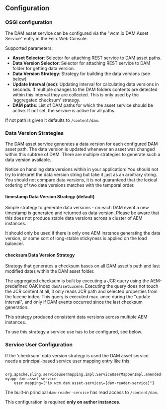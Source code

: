 ## Configuration


### OSGi configuration

The DAM asset service can be configured via the "wcm.io DAM Asset Service" entry in the Felix Web Console.

Supported parameters:

* **Asset Selector**: Selector for attaching REST service to DAM asset paths.
* **Data Version Selector**: Selector for attaching REST service to DAM folder for getting data version.
* **Data Version Strategy**: Strategy for building the data versions (see below)
* **Update Interval (sec)**: Updating interval for calculating data versions in seconds. If multiple changes to the DAM folders contents are detected within this interval they are collected. This is only used by the 'aggregated checksum' strategy.
* **DAM paths**: List of DAM paths for which the asset service should be active. If not set, the service is active for all paths.

If not path is given it defaults to `/content/dam`.


### Data Version Strategies

The DAM asset service generates a data version for each configured DAM asset path. The data version is updated whenever an asset was changed within this subtree of DAM. There are multiple strategies to generate such a data version available.

Notice on handling data versions within in your application: You should not try to interpret the data version string but take it just as an arbitrary string. You should not compare data versions, it is not guaranteed that the lexical ordering of two data versions matches with the temporal order.


#### timestamp Data Version Strategy (default)

Simple strategy to generate data versions - on each DAM event a new timestamp is generated and returned as data version. Please be aware that this does not produce stable data versions across a cluster of AEM instances.

It should only be used if there is only one AEM instance generating the data version, or some sort of long-stable stickyness is applied on the load balancer.


#### checksum Data Version Strategy

Strategy that generates a checksum bases on all DAM asset's path and last modified dates within the DAM asset folder.

The aggregated checksum is built by executing a JCR query using the AEM-predefined OAK index `damAssetLucene`. Executing the query does not touch the JCR content at all, it only reads JCR path and selected properties from the lucene index. This query is executed max. once during the "update interval", and only if DAM events occurred since the last checksum generation.

This strategy produced consistent data versions across multiple AEM instances.

To use this strategy a service use has to be configured, see below.


### Service User Configuration

If the 'checksum' data version strategy is used the DAM asset service needs a principal-based service user mapping entry like this:

```
  org.apache.sling.serviceusermapping.impl.ServiceUserMapperImpl.amended-myapp-dam-asset-service
    user.mapping=["io.wcm.dam.asset-service\=[dam-reader-service]"]
```

The built-in principal `dam-reader-service` has read access to `/content/dam`.

This configuration is required **only on author instances**.
